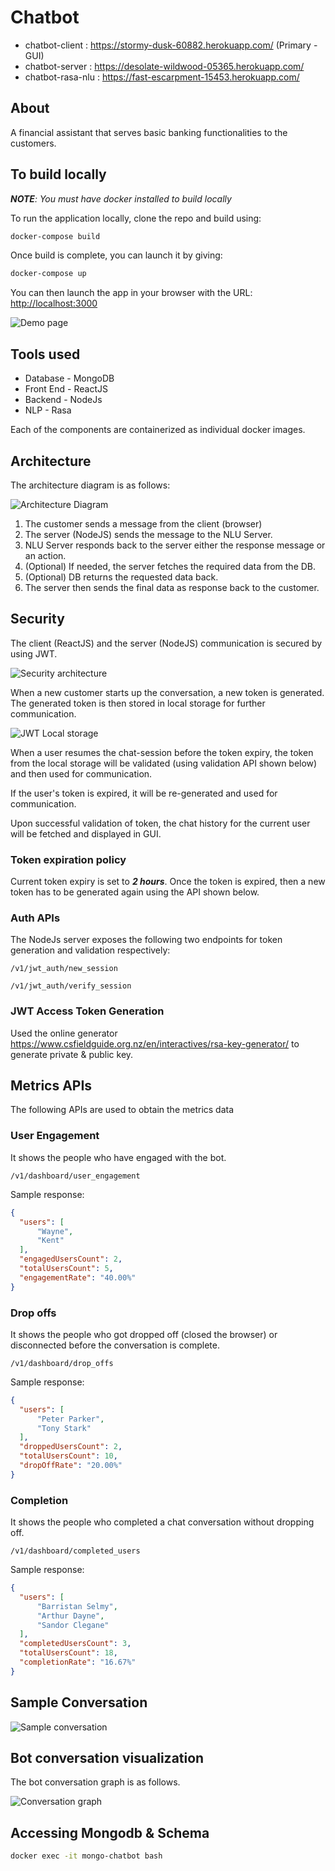 # Chatbot
- chatbot-client : https://stormy-dusk-60882.herokuapp.com/ (Primary - GUI)
- chatbot-server : https://desolate-wildwood-05365.herokuapp.com/
- chatbot-rasa-nlu : https://fast-escarpment-15453.herokuapp.com/

## About
A financial assistant that serves basic banking functionalities to the customers.

## To build locally

****NOTE***: You must have docker installed to build locally*

To run the application locally, clone the repo and build using:

```bash
docker-compose build
```

Once build is complete, you can launch it by giving:

```bash
docker-compose up
```

You can then launch the app in your browser with the URL: [http://localhost:3000](http://localhost:3000)

![Demo page](./demo_page.png)

## Tools used
* Database - MongoDB
* Front End - ReactJS
* Backend - NodeJs
* NLP - Rasa

Each of the components are containerized as individual docker images.

## Architecture

The architecture diagram is as follows:

![Architecture Diagram](./architecture.png)

1. The customer sends a message from the client (browser)
2. The server (NodeJS) sends the message to the NLU Server.
3. NLU Server responds back to the server either the response message or an action.
4. (Optional) If needed, the server fetches the required data from the DB.
5. (Optional) DB returns the requested data back.
6. The server then sends the final data as response back to the customer.

## Security
The client (ReactJS) and the server (NodeJS) communication is secured by using JWT.

![Security architecture](./security_architecture.png)

When a new customer starts up the conversation, a new token is generated. The generated token is then stored in local storage for further communication.

![JWT Local storage](./jwt.png)

When a user resumes the chat-session before the token expiry, the token from the local storage will be validated (using validation API shown below) and then used for communication.

If the user's token is expired, it will be re-generated and used for communication.

Upon successful validation of token, the chat history for the current user will be fetched and displayed in GUI.

### Token expiration policy
Current token expiry is set to ***2 hours***. Once the token is expired, then a new token has to be generated again using the API shown below.

### Auth APIs

The NodeJs server exposes the following two endpoints for token generation and validation respectively:

`/v1/jwt_auth/new_session`

`/v1/jwt_auth/verify_session`

### JWT Access Token Generation
Used the online generator https://www.csfieldguide.org.nz/en/interactives/rsa-key-generator/ to generate private & public key.

## Metrics APIs
The following APIs are used to obtain the metrics data

### User Engagement
It shows the people who have engaged with the bot.

`/v1/dashboard/user_engagement`

Sample response:

```json
{
  "users": [
      "Wayne",
      "Kent"
  ],
  "engagedUsersCount": 2,
  "totalUsersCount": 5,
  "engagementRate": "40.00%"
}
```

### Drop offs
It shows the people who got dropped off (closed the browser) or disconnected before the conversation is complete.

`/v1/dashboard/drop_offs`

Sample response:

```json
{
  "users": [
      "Peter Parker",
      "Tony Stark"
  ],
  "droppedUsersCount": 2,
  "totalUsersCount": 10,
  "dropOffRate": "20.00%"
}
```

### Completion
It shows the people who completed a chat conversation without dropping off.

`/v1/dashboard/completed_users`

Sample response:

```json
{
  "users": [
      "Barristan Selmy",
      "Arthur Dayne",
      "Sandor Clegane"
  ],
  "completedUsersCount": 3,
  "totalUsersCount": 18,
  "completionRate": "16.67%"
}
```

## Sample Conversation

![Sample conversation](./demo_conversation.png)

## Bot conversation visualization
The bot conversation graph is as follows.

![Conversation graph](./graph.png)

## Accessing Mongodb & Schema
```bash
docker exec -it mongo-chatbot bash
```
